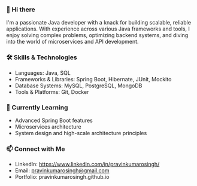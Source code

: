 ### 👋 Hi there 

I'm a passionate Java developer with a knack for building scalable, reliable applications. With experience across various Java frameworks and tools, I enjoy solving complex problems, optimizing backend systems, and diving into the world of microservices and API development.

### 🛠️ Skills & Technologies
- Languages: Java, SQL
- Frameworks & Libraries: Spring Boot, Hibernate, JUnit, Mockito
- Database Systems: MySQL, PostgreSQL, MongoDB
- Tools & Platforms: Git, Docker

### 🌱 Currently Learning
- Advanced Spring Boot features
- Microservices architecture
- System design and high-scale architecture principles

### 📫 Connect with Me
- LinkedIn: https://www.linkedin.com/in/pravinkumarosingh/
- Email: pravinkumarosingh@gmail.com
- Portfolio: pravinkumarosingh.github.io



<!--
**pravinkumarosingh/pravinkumarosingh** is a ✨ _special_ ✨ repository because its `README.md` (this file) appears on your GitHub profile.

Here are some ideas to get you started:

- 🔭 I’m currently working on ...
- 🌱 I’m currently learning ...
- 👯 I’m looking to collaborate on ...
- 🤔 I’m looking for help with ...
- 💬 Ask me about ...
- 📫 How to reach me: ...
- 😄 Pronouns: ...
- ⚡ Fun fact: ...
-->

<!-- ![github metrics](https://metrics.lecoq.io/pravinkumarosingh) -->
